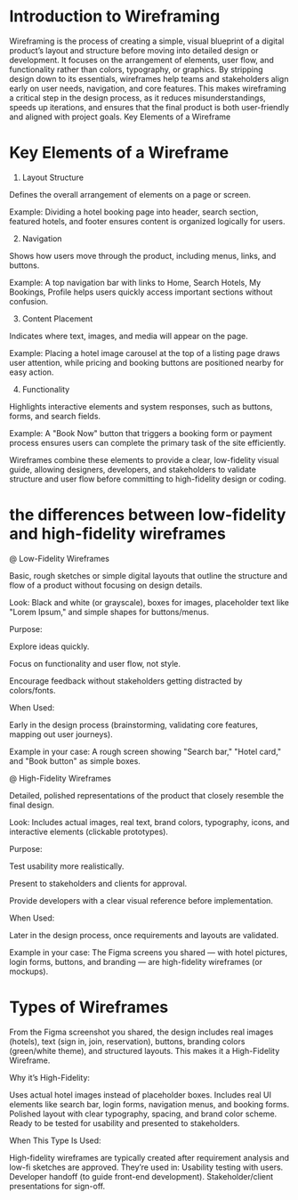 # Introduction to Wireframing

Wireframing is the process of creating a simple, visual blueprint of a digital product’s layout and structure before moving into detailed design or development. It focuses on the arrangement of elements, user flow, and functionality rather than colors, typography, or graphics. By stripping design down to its essentials, wireframes help teams and stakeholders align early on user needs, navigation, and core features. This makes wireframing a critical step in the design process, as it reduces misunderstandings, speeds up iterations, and ensures that the final product is both user-friendly and aligned with project goals.
Key Elements of a Wireframe

# Key Elements of a Wireframe
1. Layout Structure

Defines the overall arrangement of elements on a page or screen.

Example: Dividing a hotel booking page into header, search section, featured hotels, and footer ensures content is organized logically for users.

2. Navigation

Shows how users move through the product, including menus, links, and buttons.

Example: A top navigation bar with links to Home, Search Hotels, My Bookings, Profile helps users quickly access important sections without confusion.

3. Content Placement

Indicates where text, images, and media will appear on the page.

Example: Placing a hotel image carousel at the top of a listing page draws user attention, while pricing and booking buttons are positioned nearby for easy action.

4. Functionality

Highlights interactive elements and system responses, such as buttons, forms, and search fields.

Example: A "Book Now" button that triggers a booking form or payment process ensures users can complete the primary task of the site efficiently.

Wireframes combine these elements to provide a clear, low-fidelity visual guide, allowing designers, developers, and stakeholders to validate structure and user flow before committing to high-fidelity design or coding.

# the differences between low-fidelity and high-fidelity wireframes

@ Low-Fidelity Wireframes

 Basic, rough sketches or simple digital layouts that outline the structure and flow of a product without focusing on design details.

Look: Black and white (or grayscale), boxes for images, placeholder text like "Lorem Ipsum," and simple shapes for buttons/menus.

Purpose:

Explore ideas quickly.

Focus on functionality and user flow, not style.

Encourage feedback without stakeholders getting distracted by colors/fonts.

When Used:

Early in the design process (brainstorming, validating core features, mapping out user journeys).

Example in your case: A rough screen showing "Search bar," "Hotel card," and "Book button" as simple boxes.

@ High-Fidelity Wireframes

Detailed, polished representations of the product that closely resemble the final design.

Look: Includes actual images, real text, brand colors, typography, icons, and interactive elements (clickable prototypes).

Purpose:

Test usability more realistically.

Present to stakeholders and clients for approval.

Provide developers with a clear visual reference before implementation.

When Used:

Later in the design process, once requirements and layouts are validated.

Example in your case: The Figma screens you shared — with hotel pictures, login forms, buttons, and branding — are high-fidelity wireframes (or mockups).
# Types of Wireframes

From the Figma screenshot you shared, the design includes real images (hotels), text (sign in, join, reservation), buttons, branding colors (green/white theme), and structured layouts. This makes it a High-Fidelity Wireframe.

Why it’s High-Fidelity:

Uses actual hotel images instead of placeholder boxes.
Includes real UI elements like search bar, login forms, navigation menus, and booking forms.
Polished layout with clear typography, spacing, and brand color scheme.
Ready to be tested for usability and presented to stakeholders.

When This Type Is Used:

High-fidelity wireframes are typically created after requirement analysis and low-fi sketches are approved. They’re used in:
Usability testing with users.
Developer handoff (to guide front-end development).
Stakeholder/client presentations for sign-off.
